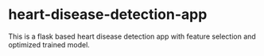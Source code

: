 # heart-disease-detection-app
This is a flask based heart disease detection app with feature selection and optimized trained model.
